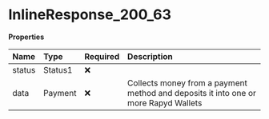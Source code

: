 # InlineResponse_200_63

**Properties**

| Name   | Type    | Required | Description                                                                         |
| :----- | :------ | :------- | :---------------------------------------------------------------------------------- |
| status | Status1 | ❌       |                                                                                     |
| data   | Payment | ❌       | Collects money from a payment method and deposits it into one or more Rapyd Wallets |
